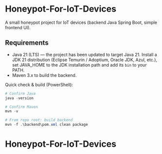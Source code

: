 # Honeypot-For-IoT-Devices

A small honeypot project for IoT devices (backend Java Spring Boot, simple frontend UI).

## Requirements

- Java 21 (LTS) — the project has been updated to target Java 21. Install a JDK 21 distribution (Eclipse Temurin / Adoptium, Oracle JDK, Azul, etc.), set JAVA_HOME to the JDK installation path and add its `bin` to your PATH.
- Maven 3.x to build the backend.

Quick check & build (PowerShell):
```powershell
# Confirm Java
java -version

# Confirm Maven
mvn -v

# From repo root: build backend
mvn -f .\backend\pom.xml clean package
```
# Honeypot-For-IoT-Devices